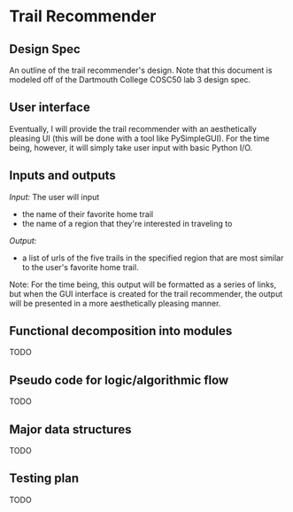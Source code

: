 # Trail Recommender
## Design Spec

An outline of the trail recommender's design. Note that this document is modeled off of the Dartmouth College COSC50 lab 3 design spec.

## User interface

Eventually, I will provide the trail recommender with an aesthetically pleasing UI (this will be done with a tool like PySimpleGUI). For the time being,
however, it will simply take user input with basic Python I/O.

## Inputs and outputs

*Input:* The user will input
 * the name of their favorite home trail
 * the name of a region that they're interested in traveling to

*Output:* 

  * a list of urls of the five trails in the specified region that are most similar to the user's favorite home trail.

  Note: For the time being, this output will be formatted as a series of links, but when the GUI interface is created for the trail recommender, the output will
  be presented in a more aesthetically pleasing manner.

## Functional decomposition into modules

TODO

## Pseudo code for logic/algorithmic flow

TODO

## Major data structures

TODO

## Testing plan

TODO
